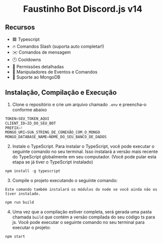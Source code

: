 <h1 style="text-align:center;">Faustinho Bot Discord.js v14</h1>

## Recursos

- 🟦 Typescript
- 🔥 Comandos Slash (suporta auto completar!)
- ✉️ Comandos de mensagem
- 🕛 Cooldowns
- 🏴 Permissões detalhadas
- 💪 Manipuladores de Eventos e Comandos
- 🍃 Suporte ao MongoDB

## Instalação, Compilação e Execução

1. Clone o repositório e crie um arquivo chamado `.env` e preencha-o conforme abaixo

```js
TOKEN=SEU_TOKEN_AQUI
CLIENT_ID=ID_DO_SEU_BOT
PREFIX=!
MONGO_URI=SUA_STRING_DE_CONEXÃO_COM_O_MONGO
MONGO_DATABASE_NAME=NOME_DO_SEU_BANCO_DE_DADOS
```

2. Instale o TypeScript. Para instalar o TypeScript, você pode executar o seguinte comando no seu terminal. Isso instalará a versão mais recente do TypeScript globalmente em seu computador. (Você pode pular esta etapa se já tiver o TypeScript instalado)

```ts
npm install -g typescript
```

3. Compile o projeto executando o seguinte comando:

`Este comando também instalará os módulos do node se você ainda não os tiver instalado.`

```js
npm run build
```

4. Uma vez que a compilação estiver completa, será gerada uma pasta chamada `build` que contém a versão compilada do seu código ts para js. Você pode executar o seguinte comando no seu terminal para executar o projeto:

```js
npm start
```
